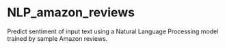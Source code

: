 # NLP_amazon_reviews
Predict sentiment of input text using a Natural Language Processing model trained by sample Amazon reviews.
